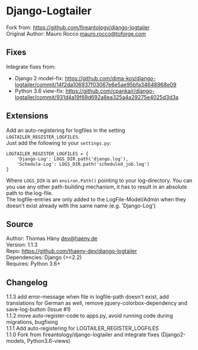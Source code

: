 # Django-Logtailer
Fork from: https://github.com/fireantology/django-logtailer  
Original Author:  Mauro Rocco <mauro.rocco@toforge.com>


## Fixes
Integrate fixes from:
* Django 2 model-fix: https://github.com/dima-kov/django-logtailer/commit/14f2da106937f03067e6e5ae95bfa34648968e09
* Python 3.6 view-fix: https://github.com/cpankajr/django-logtailer/commit/931d4a19f69d692a8ea325a4a29275e4025d3d3a


## Extensions
Add an auto-registering for logfiles in the setting `LOGTAILER_REGISTER_LOGFILES`.  
Just add the following to your `settings.py`:
```
LOGTAILER_REGISTER_LOGFILES = {
    'Django-Log': LOGS_DIR.path('django.log'),
    'Schedule-Log': LOGS_DIR.path('scheduled_job.log')
}
```
Where `LOGS_DIR` is an `environ.Path()` pointing to your log-directory. You can you use any other path-building mechanism, it has to result in an absolute path to the log-file.    
The logfile-entries are only added to the LogFile-Model/Admin when they doesn't exist already with the same name (e.g. 'Django-Log')  


## Source  
Author: Thomas Häny <dev@haeny.de>  
Version: 1.1.3  
Repo: https://github.com/thaeny-dev/django-logtailer  
Dependencies: Django (>=2.2)  
Requires: Python 3.6+  

## Changelog  
1.1.3   add error-message when file in logfile-path doesn't exist, add translations for German as well, remove jquery-colorbox-dependency and save-log-button (Issue #1)  
1.1.2   move auto-register-code to apps.py, avoid running code during migrations, bugfixing  
1.1.1   Add auto-registering for LOGTAILER_REGISTER_LOGFILES   
1.1.0   Fork from fireantology/django-logtailer and integrate fixes (Django2-models, Python3.6-views)  
